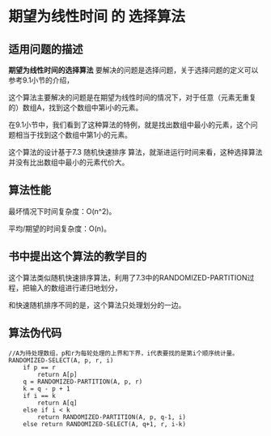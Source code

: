 期望为线性时间 的 选择算法
=================

适用问题的描述
----------------

**期望为线性时间的选择算法** 要解决的问题是选择问题，关于选择问题的定义可以参考9.1小节的介绍，

这个算法主要解决的问题是在期望为线性时间的情况下，对于任意（元素无重复的）数组A，找到这个数组中第i小的元素。

在9.1小节中，我们看到了这种算法的特例，就是找出数组中最小的元素，这个问题相当于找到这个数组中第1小的元素。

这个算法的设计基于7.3 随机快速排序 算法，就渐进运行时间来看，这种选择算法并没有比出数组中最小的元素代价大。

算法性能
---------

最坏情况下时间复杂度：O(n^2)。

平均/期望的时间复杂度：O(n)。

书中提出这个算法的教学目的
-----------------------------

这个算法类似随机快速排序算法，利用了7.3中的RANDOMIZED-PARTITION过程，把输入的数组进行递归地划分，

和快速随机排序不同的是，这个算法只处理划分的一边。

算法伪代码
-----------

```
//A为待处理数组，p和r为每轮处理的上界和下界，i代表要找的是第i个顺序统计量。
RANDOMIZED-SELECT(A, p, r, i)
	if p == r
		return A[p]
	q = RANDOMIZED-PARTITION(A, p, r)
	k = q - p + 1
	if i == k
		return A[q]
	else if i < k
		return RANDOMIZED-PARTITION(A, p, q-1, i)
	else return RANDOMIZED-SELECT(A, q+1, r, i-k)
```